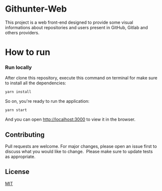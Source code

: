 # Githunter-Web

This project is a web front-end designed to provide some visual informations about repositories and users present in GitHub, Gitlab and others providers.

# How to run

### Run locally

After clone this repository, execute this command on terminal for make sure to install all the dependencies:

```bash
yarn install
```

So on, you're ready to run the application:

```bash
yarn start
```

And you can open [http://localhost:3000](http://localhost:3000) to view it in the browser.

## Contributing
Pull requests are welcome. For major changes, please open an issue first to discuss what you would like to change.
​
Please make sure to update tests as appropriate.
​
## License
[MIT](https://choosealicense.com/licenses/mit/)

